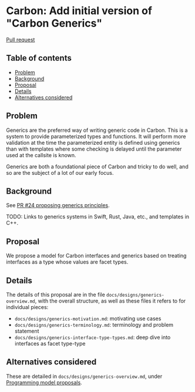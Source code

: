 # Carbon: Add initial version of "Carbon Generics"

<!--
Part of the Carbon Language project, under the Apache License v2.0 with LLVM
Exceptions. See /LICENSE for license information.
SPDX-License-Identifier: Apache-2.0 WITH LLVM-exception
-->

[Pull request](https://github.com/carbon-language/carbon-lang/pull/36)

<!-- toc -->

## Table of contents

-   [Problem](#problem)
-   [Background](#background)
-   [Proposal](#proposal)
-   [Details](#details)
-   [Alternatives considered](#alternatives-considered)

<!-- tocstop -->

## Problem

Generics are the preferred way of writing generic code in Carbon. This is a
system to provide parameterized types and functions. It will perform more
validation at the time the parameterized entity is defined using generics than
with templates where some checking is delayed until the parameter used at the
callsite is known.

Generics are both a foundational piece of Carbon and tricky to do well, and so
are the subject of a lot of our early focus.

## Background

See
[PR #24 proposing generics principles](https://github.com/carbon-language/carbon-lang/pull/24).

TODO: Links to generics systems in Swift, Rust, Java, etc., and templates in
C++.

## Proposal

We propose a model for Carbon interfaces and generics based on treating
interfaces as a type whose values are facet types.

## Details

The details of this proposal are in the file
`docs/designs/generics-overview.md`, with the overall structure, as well as
these files it refers to for individual pieces:

-   `docs/designs/generics-motivation.md`: motivating use cases
-   `docs/designs/generics-terminology.md`: terminology and problem statement
-   `docs/designs/generics-interface-type-types.md`: deep dive into interfaces
    as facet type-type

## Alternatives considered

These are detailed in `docs/designs/generics-overview.md`, under
[Programming model proposals](https://github.com/josh11b/carbon-lang/blob/generics-docs/docs/designs/generics-overview.md#programming-model-proposals).
